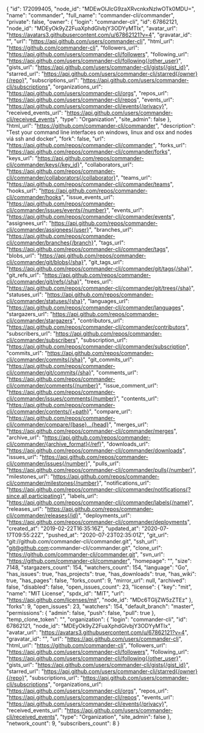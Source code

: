 {
  "id": 172099405,
  "node_id": "MDEwOlJlcG9zaXRvcnkxNzIwOTk0MDU=",
  "name": "commander",
  "full_name": "commander-cli/commander",
  "private": false,
  "owner": {
    "login": "commander-cli",
    "id": 67862121,
    "node_id": "MDEyOk9yZ2FuaXphdGlvbjY3ODYyMTIx",
    "avatar_url": "https://avatars3.githubusercontent.com/u/67862121?v=4",
    "gravatar_id": "",
    "url": "https://api.github.com/users/commander-cli",
    "html_url": "https://github.com/commander-cli",
    "followers_url": "https://api.github.com/users/commander-cli/followers",
    "following_url": "https://api.github.com/users/commander-cli/following{/other_user}",
    "gists_url": "https://api.github.com/users/commander-cli/gists{/gist_id}",
    "starred_url": "https://api.github.com/users/commander-cli/starred{/owner}{/repo}",
    "subscriptions_url": "https://api.github.com/users/commander-cli/subscriptions",
    "organizations_url": "https://api.github.com/users/commander-cli/orgs",
    "repos_url": "https://api.github.com/users/commander-cli/repos",
    "events_url": "https://api.github.com/users/commander-cli/events{/privacy}",
    "received_events_url": "https://api.github.com/users/commander-cli/received_events",
    "type": "Organization",
    "site_admin": false
  },
  "html_url": "https://github.com/commander-cli/commander",
  "description": "Test your command line interfaces on windows, linux and osx and nodes viá ssh and docker",
  "fork": false,
  "url": "https://api.github.com/repos/commander-cli/commander",
  "forks_url": "https://api.github.com/repos/commander-cli/commander/forks",
  "keys_url": "https://api.github.com/repos/commander-cli/commander/keys{/key_id}",
  "collaborators_url": "https://api.github.com/repos/commander-cli/commander/collaborators{/collaborator}",
  "teams_url": "https://api.github.com/repos/commander-cli/commander/teams",
  "hooks_url": "https://api.github.com/repos/commander-cli/commander/hooks",
  "issue_events_url": "https://api.github.com/repos/commander-cli/commander/issues/events{/number}",
  "events_url": "https://api.github.com/repos/commander-cli/commander/events",
  "assignees_url": "https://api.github.com/repos/commander-cli/commander/assignees{/user}",
  "branches_url": "https://api.github.com/repos/commander-cli/commander/branches{/branch}",
  "tags_url": "https://api.github.com/repos/commander-cli/commander/tags",
  "blobs_url": "https://api.github.com/repos/commander-cli/commander/git/blobs{/sha}",
  "git_tags_url": "https://api.github.com/repos/commander-cli/commander/git/tags{/sha}",
  "git_refs_url": "https://api.github.com/repos/commander-cli/commander/git/refs{/sha}",
  "trees_url": "https://api.github.com/repos/commander-cli/commander/git/trees{/sha}",
  "statuses_url": "https://api.github.com/repos/commander-cli/commander/statuses/{sha}",
  "languages_url": "https://api.github.com/repos/commander-cli/commander/languages",
  "stargazers_url": "https://api.github.com/repos/commander-cli/commander/stargazers",
  "contributors_url": "https://api.github.com/repos/commander-cli/commander/contributors",
  "subscribers_url": "https://api.github.com/repos/commander-cli/commander/subscribers",
  "subscription_url": "https://api.github.com/repos/commander-cli/commander/subscription",
  "commits_url": "https://api.github.com/repos/commander-cli/commander/commits{/sha}",
  "git_commits_url": "https://api.github.com/repos/commander-cli/commander/git/commits{/sha}",
  "comments_url": "https://api.github.com/repos/commander-cli/commander/comments{/number}",
  "issue_comment_url": "https://api.github.com/repos/commander-cli/commander/issues/comments{/number}",
  "contents_url": "https://api.github.com/repos/commander-cli/commander/contents/{+path}",
  "compare_url": "https://api.github.com/repos/commander-cli/commander/compare/{base}...{head}",
  "merges_url": "https://api.github.com/repos/commander-cli/commander/merges",
  "archive_url": "https://api.github.com/repos/commander-cli/commander/{archive_format}{/ref}",
  "downloads_url": "https://api.github.com/repos/commander-cli/commander/downloads",
  "issues_url": "https://api.github.com/repos/commander-cli/commander/issues{/number}",
  "pulls_url": "https://api.github.com/repos/commander-cli/commander/pulls{/number}",
  "milestones_url": "https://api.github.com/repos/commander-cli/commander/milestones{/number}",
  "notifications_url": "https://api.github.com/repos/commander-cli/commander/notifications{?since,all,participating}",
  "labels_url": "https://api.github.com/repos/commander-cli/commander/labels{/name}",
  "releases_url": "https://api.github.com/repos/commander-cli/commander/releases{/id}",
  "deployments_url": "https://api.github.com/repos/commander-cli/commander/deployments",
  "created_at": "2019-02-22T16:35:16Z",
  "updated_at": "2020-07-17T09:55:22Z",
  "pushed_at": "2020-07-23T02:35:01Z",
  "git_url": "git://github.com/commander-cli/commander.git",
  "ssh_url": "git@github.com:commander-cli/commander.git",
  "clone_url": "https://github.com/commander-cli/commander.git",
  "svn_url": "https://github.com/commander-cli/commander",
  "homepage": "",
  "size": 7148,
  "stargazers_count": 154,
  "watchers_count": 154,
  "language": "Go",
  "has_issues": true,
  "has_projects": true,
  "has_downloads": true,
  "has_wiki": true,
  "has_pages": false,
  "forks_count": 9,
  "mirror_url": null,
  "archived": false,
  "disabled": false,
  "open_issues_count": 23,
  "license": {
    "key": "mit",
    "name": "MIT License",
    "spdx_id": "MIT",
    "url": "https://api.github.com/licenses/mit",
    "node_id": "MDc6TGljZW5zZTEz"
  },
  "forks": 9,
  "open_issues": 23,
  "watchers": 154,
  "default_branch": "master",
  "permissions": {
    "admin": false,
    "push": false,
    "pull": true
  },
  "temp_clone_token": "",
  "organization": {
    "login": "commander-cli",
    "id": 67862121,
    "node_id": "MDEyOk9yZ2FuaXphdGlvbjY3ODYyMTIx",
    "avatar_url": "https://avatars3.githubusercontent.com/u/67862121?v=4",
    "gravatar_id": "",
    "url": "https://api.github.com/users/commander-cli",
    "html_url": "https://github.com/commander-cli",
    "followers_url": "https://api.github.com/users/commander-cli/followers",
    "following_url": "https://api.github.com/users/commander-cli/following{/other_user}",
    "gists_url": "https://api.github.com/users/commander-cli/gists{/gist_id}",
    "starred_url": "https://api.github.com/users/commander-cli/starred{/owner}{/repo}",
    "subscriptions_url": "https://api.github.com/users/commander-cli/subscriptions",
    "organizations_url": "https://api.github.com/users/commander-cli/orgs",
    "repos_url": "https://api.github.com/users/commander-cli/repos",
    "events_url": "https://api.github.com/users/commander-cli/events{/privacy}",
    "received_events_url": "https://api.github.com/users/commander-cli/received_events",
    "type": "Organization",
    "site_admin": false
  },
  "network_count": 9,
  "subscribers_count": 8
}
